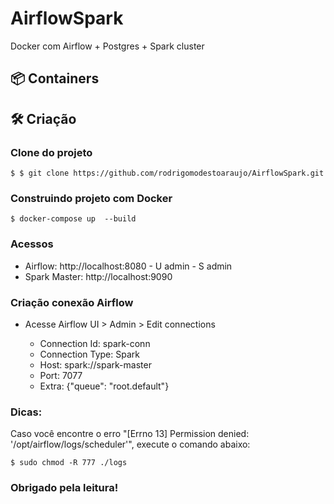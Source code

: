 # AirflowSpark

Docker com Airflow + Postgres + Spark cluster 

## 📦 Containers


## 🛠 Criação

### Clone do projeto

    $ $ git clone https://github.com/rodrigomodestoaraujo/AirflowSpark.git

### Construindo projeto com Docker

    $ docker-compose up  --build

### Acessos

* Airflow: http://localhost:8080 - U admin - S admin
* Spark Master: http://localhost:9090

### Criação conexão Airflow

* Acesse Airflow UI > Admin > Edit connections

    * Connection Id: spark-conn 
    * Connection Type: Spark
    * Host: spark://spark-master
    * Port: 7077
    * Extra: {"queue": "root.default"}


### Dicas: 

Caso você encontre o erro "[Errno 13] Permission denied: '/opt/airflow/logs/scheduler'", execute o comando abaixo:

    $ sudo chmod -R 777 ./logs


### Obrigado pela leitura!